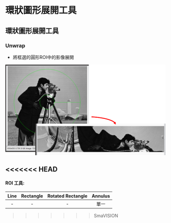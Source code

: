 # 環狀圖形展開工具

## 環狀圖形展開工具

### Unwrap

* 將框選的圓形ROI中的影像展開

![](../../../.gitbook/assets/tu-pian-39.png)

## &lt;&lt;&lt;&lt;&lt;&lt;&lt; HEAD

#### ROI 工具:

| Line | Rectangle | Rotated Rectangle | Annulus |
| :---: | :---: | :---: | :---: |
| - | - | - | 單一 |

> > > > > > > SmaVISION

